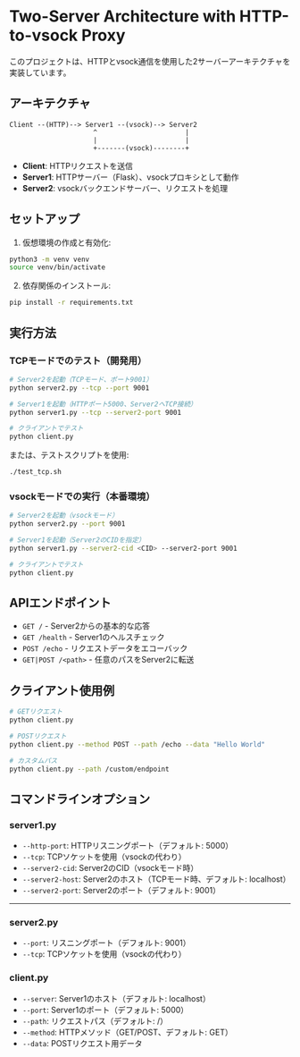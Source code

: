 # Two-Server Architecture with HTTP-to-vsock Proxy

このプロジェクトは、HTTPとvsock通信を使用した2サーバーアーキテクチャを実装しています。

## アーキテクチャ

```
Client --(HTTP)--> Server1 --(vsock)--> Server2
                     ^                      |
                     |                      |
                     +-------(vsock)--------+
```

- **Client**: HTTPリクエストを送信
- **Server1**: HTTPサーバー（Flask）、vsockプロキシとして動作
- **Server2**: vsockバックエンドサーバー、リクエストを処理

## セットアップ

1. 仮想環境の作成と有効化:
```bash
python3 -m venv venv
source venv/bin/activate
```

2. 依存関係のインストール:
```bash
pip install -r requirements.txt
```

## 実行方法

### TCPモードでのテスト（開発用）

```bash
# Server2を起動（TCPモード、ポート9001）
python server2.py --tcp --port 9001

# Server1を起動（HTTPポート5000、Server2へTCP接続）
python server1.py --tcp --server2-port 9001

# クライアントでテスト
python client.py
```

または、テストスクリプトを使用:
```bash
./test_tcp.sh
```

### vsockモードでの実行（本番環境）

```bash
# Server2を起動（vsockモード）
python server2.py --port 9001

# Server1を起動（Server2のCIDを指定）
python server1.py --server2-cid <CID> --server2-port 9001

# クライアントでテスト
python client.py
```

## APIエンドポイント

- `GET /` - Server2からの基本的な応答
- `GET /health` - Server1のヘルスチェック
- `POST /echo` - リクエストデータをエコーバック
- `GET|POST /<path>` - 任意のパスをServer2に転送

## クライアント使用例

```bash
# GETリクエスト
python client.py

# POSTリクエスト
python client.py --method POST --path /echo --data "Hello World"

# カスタムパス
python client.py --path /custom/endpoint
```

## コマンドラインオプション

### server1.py
- `--http-port`: HTTPリスニングポート（デフォルト: 5000）
- `--tcp`: TCPソケットを使用（vsockの代わり）
- `--server2-cid`: Server2のCID（vsockモード時）
- `--server2-host`: Server2のホスト（TCPモード時、デフォルト: localhost）
- `--server2-port`: Server2のポート（デフォルト: 9001）
****
### server2.py
- `--port`: リスニングポート（デフォルト: 9001）
- `--tcp`: TCPソケットを使用（vsockの代わり）

### client.py
- `--server`: Server1のホスト（デフォルト: localhost）
- `--port`: Server1のポート（デフォルト: 5000）
- `--path`: リクエストパス（デフォルト: /）
- `--method`: HTTPメソッド（GET/POST、デフォルト: GET）
- `--data`: POSTリクエスト用データ
